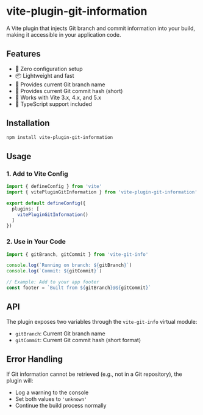 # vite-plugin-git-information

A Vite plugin that injects Git branch and commit information into your build, making it accessible in your application code.

## Features

- 🔧 Zero configuration setup
- 📦 Lightweight and fast
- 🌿 Provides current Git branch name
- 📝 Provides current Git commit hash (short)
- 🚀 Works with Vite 3.x, 4.x, and 5.x
- 💪 TypeScript support included

## Installation

```bash
npm install vite-plugin-git-information
```

## Usage

### 1. Add to Vite Config

```typescript
import { defineConfig } from 'vite'
import { vitePluginGitInformation } from 'vite-plugin-git-information'

export default defineConfig({
  plugins: [
    vitePluginGitInformation()
  ]
})
```

### 2. Use in Your Code

```typescript
import { gitBranch, gitCommit } from 'vite-git-info'

console.log(`Running on branch: ${gitBranch}`)
console.log(`Commit: ${gitCommit}`)

// Example: Add to your app footer
const footer = `Built from ${gitBranch}@${gitCommit}`
```

## API

The plugin exposes two variables through the `vite-git-info` virtual module:

- `gitBranch`: Current Git branch name
- `gitCommit`: Current Git commit hash (short format)

## Error Handling

If Git information cannot be retrieved (e.g., not in a Git repository), the plugin will:
- Log a warning to the console
- Set both values to `'unknown'`
- Continue the build process normally

